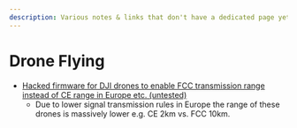 ```yaml
---
description: Various notes & links that don't have a dedicated page yet
---
```

# Drone Flying

* [Hacked firmware for DJI drones to enable FCC transmission range instead of CE range in Europe etc. (untested)](https://drone-hacks.com/)
  * Due to lower signal transmission rules in Europe the range of these drones is massively lower e.g. CE 2km vs. FCC 10km.
